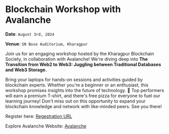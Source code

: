 # Blockchain Workshop with Avalanche

**Date**: `August 3rd, 2024`

**Venue**: `SN Bose Auditorium, Kharagpur`

Join us for an engaging workshop hosted by the Kharagpur Blockchain Society, in collaboration with Avalanche! We're diving deep into **The Transition from Web2 to Web3: Juggling between Traditional Databases and Web3 Storage.**

Bring your laptops for hands-on sessions and activities guided by blockchain experts. Whether you're a beginner or an enthusiast, this workshop promises insights into the future of technology. 🎁 Top performers will earn a premium T-shirt, and there's free pizza for everyone to fuel our learning journey! Don't miss out on this opportunity to expand your blockchain knowledge and network with like-minded peers. See you there!

Register here: [Regestration URL](https://docs.google.com/forms/d/e/1FAIpQLSeNBp9ZwLxnL95mlw3C_gLyH51_gt-RJ5kG5VP9Vvtyd-pzJw/viewform "Regestration URL")

Explore Avalanche Website: [Avalanche](https://www.avax.network/ "Avalanche")